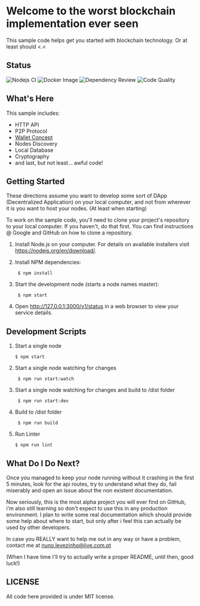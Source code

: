 Welcome to the worst blockchain implementation ever seen
==============================================

This sample code helps get you started with blockchain technology. Or at least should <.<

Status
-----------
![Nodejs CI](https://github.com/woozchucky/pau/actions/workflows/node.js.yml/badge.svg)
![Docker Image](https://github.com/woozchucky/pau/actions/workflows/docker-image.yml/badge.svg)
![Dependency Review](https://github.com/woozchucky/pau/actions/workflows/dependency-review.yml/badge.svg)
![Code Quality](https://github.com/woozchucky/pau/actions/workflows/codeql.yml/badge.svg)

What's Here
-----------

This sample includes:

* HTTP API
* P2P Protocol
* [Wallet Concept](docs/blockchain/wallet/README.md)
* Nodes Discovery
* Local Database
* Cryptography
* and last, but not least... awful code!


Getting Started
---------------

These directions assume you want to develop some sort of DApp (Decentralized Application) on your local computer, and not
from wherever it is you want to host your nodes. (At least when starting)

To work on the sample code, you'll need to clone your project's repository to your
local computer. If you haven't, do that first. You can find instructions @ Google and GitHub on how to clone a repository.

1. Install Node.js on your computer.  For details on available installers visit
   https://nodejs.org/en/download/.

2. Install NPM dependencies:

        $ npm install

3. Start the development node (starts a node names master):

        $ npm start

4. Open http://127.0.0.1:3000/v1/status in a web browser to view your service details.


Development Scripts
-------------------

1. Start a single node

       $ npm start

2. Start a single node watching for changes

        $ npm run start:watch

3. Start a single node watching for changes and build to /dist folder

        $ npm run start:dev

4. Build to /dist folder

        $ npm run build

5. Run Linter
    
       $ npm run lint

What Do I Do Next?
------------------

Once you managed to keep your node running without it crashing in the first 5 minutes,
look for the api routes, try to understand what they do, fail miserably and open an issue about the non existent documentation.

Now seriously, this is the most alpha project you will ever find on GitHub, i'm also still learning so don't expect to use this in any production environment.
I plan to write some real documentation which should provide some help about where to start, but only after i feel this can actually be used by other developers.

In case you REALLY want to help me out in any way or have a problem, contact me at nuno.levezinho@live.com.pt

(When I have time I'll try to actually write a proper README, until then, good luck!)

LICENSE
------------------
All code here provided is under MIT license.
